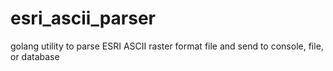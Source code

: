 esri_ascii_parser
=================

golang utility to parse ESRI ASCII raster format file and send to console, file, or database

